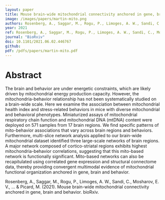 ```yaml
---
layout: paper
title: Mouse brain-wide mitochondrial connectivity anchored in gene, brain and behavior.
image: /images/papers/martin-mito.png
authors: Rosenberg, A., Saggar, M., Rogu, P., Limoges, A. W., Sandi, C., Mosharov, E. V., ... & Picard, M. (2021)
year: 2021
ref: Rosenberg, A., Saggar, M., Rogu, P., Limoges, A. W., Sandi, C., Mosharov, E. V., ... & Picard, M. BioRxiv
journal: "BioRxiv"
doi: 10.1101/2021.06.02.446767
github: 
pdf: /pdfs/papers/martin-mito.pdf
---
```


# Abstract
The brain and behavior are under energetic constraints, which are likely driven by mitochondrial energy production capacity. However, the mitochondria-behavior relationship has not been systematically studied on a brain-wide scale. Here we examine the association between mitochondrial health index and stress-related behaviors in mice with diverse mitochondrial and behavioral phenotypes. Miniaturized assays of mitochondrial respiratory chain function and mitochondrial DNA (mtDNA) content were deployed on 571 samples from 17 brain regions. We find specific patterns of mito-behavior associations that vary across brain regions and behaviors. Furthermore, multi-slice network analysis applied to our brain-wide mitochondrial dataset identified three large-scale networks of brain regions. A major network composed of cortico-striatal regions exhibits highest mitochondria-behavior correlations, suggesting that this mito-based network is functionally significant. Mito-based networks can also be recapitulated using correlated gene expression and structural connectome data, thereby providing convergent multimodal evidence of mitochondrial functional organization anchored in gene, brain and behavior.


Rosenberg, A., Saggar, M., Rogu, P., Limoges, A. W., Sandi, C., Mosharov, E. V., ... & Picard, M. (2021). Mouse brain-wide mitochondrial connectivity anchored in gene, brain and behavior. bioRxiv.